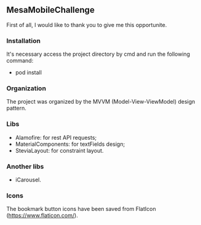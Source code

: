 ## MesaMobileChallenge

First of all, I would like to thank you to give me this opportunite. 

### Installation

It's necessary access the project directory by cmd and run the following command:

+ pod install


### Organization

The project was organized by the MVVM (Model-View-ViewModel) design pattern. 


### Libs 

+ Alamofire: for rest API requests;
+ MaterialComponents: for textFields design;
+ SteviaLayout: for constraint layout.

### Another libs

+ iCarousel.

### Icons

The bookmark button icons have been saved from FlatIcon (https://www.flaticon.com/).
